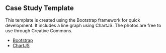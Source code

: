 ## Case Study Template

This template is created using the Bootstrap framework for quick development. It includes a line graph using ChartJS. The photos are free to use through Creative Commons.

- [Bootstrap](http://www.getbootstrap.com)
- [ChartJS](http://www.chartjs.org/)
